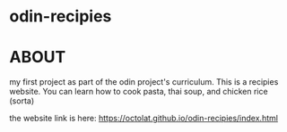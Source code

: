 # odin-recipies
# ABOUT
my first project as part of the odin project's curriculum.
This is a recipies website. You can learn how to cook pasta, thai soup, and chicken rice (sorta)

the website link is here: https://octolat.github.io/odin-recipies/index.html 